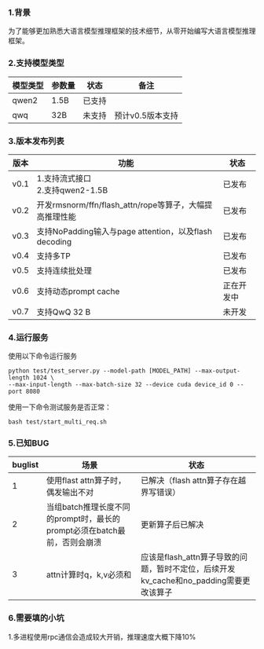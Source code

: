 ### 1.背景

为了能够更加熟悉大语言模型推理框架的技术细节，从零开始编写大语言模型推理框架。

### 2.支持模型类型

| 模型类型    | 参数量 | 状态   | 备注                       |
| ----------- | ------ | ------ | --------------------     |
| qwen2  | 1.5B   | 已支持 |                           |
| qwq  | 32B   | 未支持 |         预计v0.5版本支持                  |


### 3.版本发布列表

| 版本    | 功能 | 状态   |
| ----------- | ------ | ------ |
| v0.1  | 1.支持流式接口<br>2.支持qwen2-1.5B   | 已发布 |  
| v0.2  | 开发rmsnorm/ffn/flash_attn/rope等算子，大幅提高推理性能  | 已发布 |
| v0.3  | 支持NoPadding输入与page attention，以及flash decoding | 已发布 |
| v0.4  | 支持多TP | 已发布 |
| v0.5  | 支持连续批处理 | 已发布 |
| v0.6  | 支持动态prompt cache | 正在开发中|
| v0.7  | 支持QwQ 32 B | 未开发


### 4.运行服务

使用以下命令运行服务
```
python test/test_server.py --model-path [MODEL_PATH] --max-output-length 1024 \
--max-input-length --max-batch-size 32 --device cuda device_id 0 --port 8080
```

使用一下命令测试服务是否正常：
```
bash test/start_multi_req.sh
```

### 5.已知BUG

| buglist    | 场景 | 状态   |
| ----------- | ------ | ------ |
| 1  | 使用flast attn算子时，偶发输出不对  | 已解决（flash attn算子存在越界写错误） |
| 2  | 当组batch推理长度不同的prompt时，最长的prompt必须在batch最前，否则会崩溃  | 更新算子后已解决 |  
| 3  | attn计算时q，k,v必须和  | 应该是flash_attn算子导致的问题，暂时不定位，后续开发kv_cache和no_padding需要更改该算子 |  


### 6.需要填的小坑

1.多进程使用rpc通信会造成较大开销，推理速度大概下降10%
